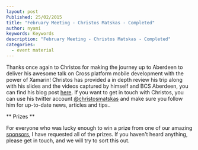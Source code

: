 ```yaml
---
layout: post
Published: 25/02/2015
title: "February Meeting - Christos Matskas - Completed"
author: nyami
keywords: Keywords
description: "February Meeting - Christos Matskas - Completed"
categories:
  - event material
---
```


Thanks once again to Christos for making the journey up to Aberdeen to deliver his awesome talk on Cross platform mobile development with the power of Xamarin! Christos has provided a in depth review his trip along with his slides and the videos captured by himself and BCS Aberdeen, you can find his blog post [here][Christos_Blog_Post].  If you want to get in touch with Christos, you can use his twitter account [@christosmatskas][Christos_Twitter_Account] and make sure you follow him for up-to-date news, articles and tips..

** Prizes **

For everyone who was lucky enough to win a prize from one of our amazing [sponsors][sponsors_page], I have requested all of the prizes.  If you haven't heard anything, please get in touch, and we will try to sort this out.

[Christos_Blog_Post]: https://cmatskas.com/cross-platform-application-development-with-xamarin/
[Christos_Twitter_Account]: https://twitter.com/christosmatskas
[sponsors_page]: http://www.aberdeendevelopers.co.uk/sponsors/
